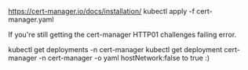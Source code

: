 https://cert-manager.io/docs/installation/
kubectl apply -f cert-manager.yaml

If you're still getting the cert-manager HTTP01 challenges failing error.

kubectl get deployments -n cert-manager
kubectl get deployment cert-manager -n cert-manager -o yaml hostNetwork:false to true :)
